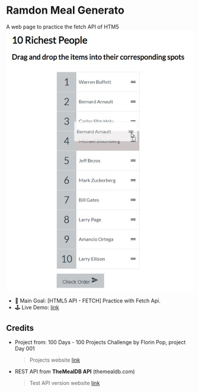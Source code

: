 # Ramdon Meal Generato

A web page to practice the fetch API of HTM5
![screenshot of the application with a list of options to reorder by drag and drop](./data/screenshot_01.jpg)

- 🎯 Main Goal: [HTML5 API - FETCH] Practice with Fetch Api.
- 🕹️ Live Demo: [link](https://orses.github.io/vanilla_javascript/fetch_random_meal/src/)

## Credits

- Project from: 100 Days - 100 Projects Challenge by Florin Pop, project Day 001

  > Projects website [link](https://www.florin-pop.com/blog/2019/09/100-days-100-projects/)

- REST API from **TheMealDB API** (themealdb.com)
  > Test API version website [link](https://www.themealdb.com/api.php)
